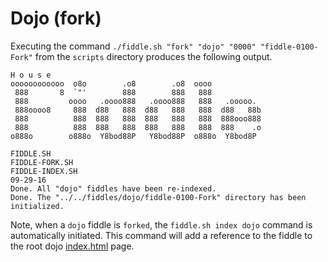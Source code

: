 Dojo (fork)
======

Executing the command `./fiddle.sh "fork" "dojo" "0000" "fiddle-0100-Fork"` from the `scripts` directory produces
the following output.


    H o u s e
    oooooooooooo  o8o        .o8        .o8  oooo
     888       8  `"'        888        888   888
     888         oooo   .oooo888   .oooo888   888   .ooooo.
     888oooo8     888  d88   888  d88   888   888  d88   88b
     888          888  888   888  888   888   888  888ooo888
     888          888  888   888  888   888   888  888    .o
    o888o        o888o  Y8bod88P   Y8bod88P  o888o  Y8bod8P
    
    FIDDLE.SH
    FIDDLE-FORK.SH
    FIDDLE-INDEX.SH
    09-29-16
    Done. All "dojo" fiddles have been re-indexed.
    Done. The "../../fiddles/dojo/fiddle-0100-Fork" directory has been initialized.


Note, when a `dojo` fiddle is `forked`, the `fiddle.sh index dojo` command is automatically initiated.  This 
command will add a reference to the fiddle to the root dojo [index.html](index.html) page.



